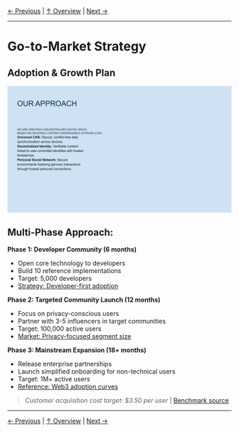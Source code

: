 [← Previous](slide18.md) | [↑ Overview](../README.md) | [Next →](slide20.md)

---

# Go-to-Market Strategy

## Adoption & Growth Plan

![Go-to-Market Strategy](../images/slide17.png)


## Multi-Phase Approach:

**Phase 1: Developer Community (6 months)**
- Open core technology to developers
- Build 10 reference implementations
- Target: 5,000 developers
- [Strategy: Developer-first adoption](https://www.heavybit.com/library/video/developer-first-products)

**Phase 2: Targeted Community Launch (12 months)**
- Focus on privacy-conscious users
- Partner with 3-5 influencers in target communities
- Target: 100,000 active users
- [Market: Privacy-focused segment size](https://www.pewresearch.org/internet/2019/11/15/americans-and-privacy-concerned-confused-and-feeling-lack-of-control-over-their-personal-information/)

**Phase 3: Mainstream Expansion (18+ months)**
- Release enterprise partnerships
- Launch simplified onboarding for non-technical users
- Target: 1M+ active users
- [Reference: Web3 adoption curves](https://a16z.com/the-web3-growth-stack/)

> *Customer acquisition cost target: $3.50 per user* | [Benchmark source](https://www.profitwell.com/recur/all/customer-acquisition-cost)



---

[← Previous](slide18.md) | [↑ Overview](../README.md) | [Next →](slide20.md)

